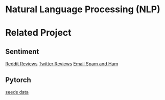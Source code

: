 # Natural Language Processing (NLP)

# Related Project
## Sentiment
[Reddit Reviews](https://github.com/xiaolancara/Natural_language_processing_NLP/blob/main/Sentiment%20Analysis.ipynb)
[Twitter Reviews](https://github.com/xiaolancara/Natural_language_processing_NLP/blob/main/3rd%20week_Twitter.py)
[Email Spam and Ham](https://github.com/xiaolancara/Natural_language_processing_NLP/blob/main/spam_and_ham_assignment1.ipynb)

## Pytorch
[seeds data](https://github.com/xiaolancara/Natural_language_processing_NLP/blob/main/pytorch_seedsData.ipynb)
